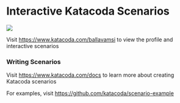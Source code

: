 # Interactive Katacoda Scenarios

[![](http://shields.katacoda.com/katacoda/ballavamsi/count.svg)](https://www.katacoda.com/ballavamsi "Get your profile on Katacoda.com")

Visit https://www.katacoda.com/ballavamsi to view the profile and interactive scenarios

### Writing Scenarios
Visit https://www.katacoda.com/docs to learn more about creating Katacoda scenarios

For examples, visit https://github.com/katacoda/scenario-example
